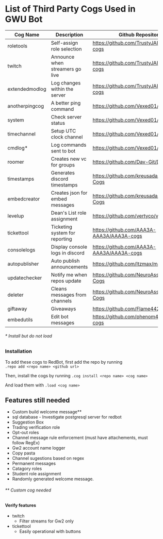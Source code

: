 # List of Third Party Cogs Used in GWU Bot

| Cog Name          | Description                     | Github Repository                           |
|-------------------|---------------------------------|---------------------------------------------|
| roletools         | Self-assign role selection      | https://github.com/TrustyJAID/Trusty-cogs   |
| twitch            | Announce when streamers go live | https://github.com/TrustyJAID/Trusty-cogs   |
| extendedmodlog    | Log changes within the server   | https://github.com/TrustyJAID/Trusty-cogs   |
| anotherpingcog    | A better ping command           | https://github.com/Vexed01/Vex-Cogs         |
| system            | Check server status             | https://github.com/Vexed01/Vex-Cogs         |
| timechannel       | Setup UTC clock channel         | https://github.com/Vexed01/Vex-Cogs         |
| cmdlog*            | Log commands sent to bot        | https://github.com/Vexed01/Vex-Cogs         |
| roomer            | Creates new vc for groups       | https://github.com/Dav-Git/Dav-Cogs         |
| timestamps        | Generates discord timestamps    | https://github.com/kreusada/Kreusada-Cogs   |
| embedcreator      | Creates json for embed messages | https://github.com/kreusada/Kreusada-Cogs   |
| levelup           | Dean's List role assignment     | https://github.com/vertyco/vrt-cogs         |
| tickettool        | Ticketing system for reporting  | https://github.com/AAA3A-AAA3A/AAA3A-cogs   |
| consolelogs       | Display console logs in discord | https://github.com/AAA3A-AAA3A/AAA3A-cogs   |
| autopublisher     | Auto publish announcements      | https://github.com/ltzmax/maxcogs           |
| updatechecker     | Notify me when repos update     | https://github.com/NeuroAssassin/Toxic-Cogs |
| deleter           | Cleans messages from channels   | https://github.com/NeuroAssassin/Toxic-Cogs |
| giftaway          | Giveaways                       | https://github.com/Flame442/FlameCogs       |
| embedutils        | Edit bot messages               | https://github.com/phenom4n4n/phen-cogs     |

###### * Install but do not load

### Installation

To add these cogs to RedBot, first add the repo by running\
`.repo add <repo name> <github url>`

Then, install the cogs by running `.cog install <repo name> <cog name>`

And load them with `.load <cog name>`

## Features still needed
- Custom build welcome message**
- sql database - Investigate postgresql server for redbot
- Suggestion Box
- Trading verification role
- Opt-out roles
- Channel message rule enforcement (must have attachements, must follow RegEx)
- Gw2 account name logger
- Copy pasta
- Channel sugestions based on regex
- Permanent messages
- Catagory roles
- Student role assignment
- Randomly generated welcome message.

###### ** Custom cog needed

#### Verify features
- twitch
  - Filter streams for Gw2 only
- tickettool
  - Easily operational with buttons
